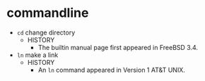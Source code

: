 # commandline
* `cd` change directory
	- HISTORY
		- The builtin manual page first appeared in FreeBSD 3.4.
* `ln` make a link 
	- HISTORY
		- An `ln` command appeared in Version 1 AT&T UNIX.